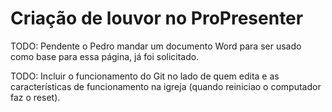 # Criação de louvor no ProPresenter

TODO: Pendente o Pedro mandar um documento Word para ser usado como base para essa página, já foi solicitado.

TODO: Incluir o funcionamento do Git no lado de quem edita e as características de funcionamento na igreja (quando reiniciao o computador faz o reset).